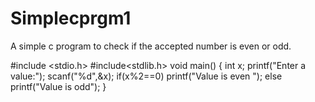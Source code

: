 # Simplecprgm1
A simple c program to check if the accepted number is even or odd.

#include <stdio.h>
#include<stdlib.h>
void main()
{
    int x;
    printf("Enter a value:");
    scanf("%d",&x);
    if(x%2==0)
    printf("Value is even ");
    else 
    printf("Value is odd");
}
